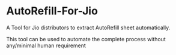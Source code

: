 # AutoRefill-For-Jio
A Tool for Jio distributors to extract AutoRefill sheet automatically. 

 This tool can be used to automate the complete process without any/minimal human requirement
